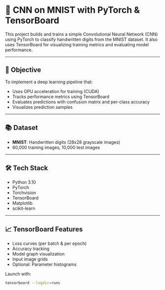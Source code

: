 # 🧠 CNN on MNIST with PyTorch & TensorBoard

This project builds and trains a simple Convolutional Neural Network (CNN) using PyTorch to classify handwritten digits from the MNIST dataset. It also uses TensorBoard for visualizing training metrics and evaluating model performance.

---

## 🎯 Objective

To implement a deep learning pipeline that:
- Uses GPU acceleration for training (CUDA)
- Tracks performance metrics using TensorBoard
- Evaluates predictions with confusion matrix and per-class accuracy
- Visualizes prediction samples

---

## 📚 Dataset

- **MNIST**: Handwritten digits (28x28 grayscale images)
- 60,000 training images, 10,000 test images

---

## 🛠️ Tech Stack

- Python 3.10
- PyTorch
- Torchvision
- TensorBoard
- Matplotlib
- scikit-learn

---

## 📈 TensorBoard Features

- Loss curves (per batch & per epoch)
- Accuracy tracking
- Model graph visualization
- Input image grids
- Optional: Parameter histograms

Launch with:

```bash
tensorboard --logdir=runs

